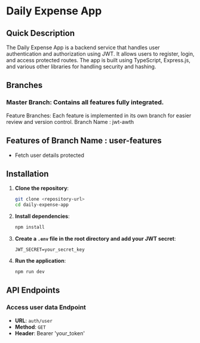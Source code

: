 # Daily Expense App

## Quick Description

The Daily Expense App is a backend service that handles user authentication and authorization using JWT. It allows users to register, login, and access protected routes. The app is built using TypeScript, Express.js, and various other libraries for handling security and hashing.

## Branches

### Master Branch: Contains all features fully integrated.
Feature Branches: Each feature is implemented in its own branch for easier review and version control.
Branch Name : jwt-awth



## Features of Branch Name : user-features

- Fetch user details protected

## Installation

1. **Clone the repository**:
    ```bash
    git clone <repository-url>
    cd daily-expense-app
    ```

2. **Install dependencies**:
    ```bash
    npm install
    ```

3. **Create a `.env` file in the root directory and add your JWT secret**:
    ```env
    JWT_SECRET=your_secret_key
    ```

4. **Run the application**:
    ```bash
    npm run dev
    ```

## API Endpoints

### Access user data Endpoint

- **URL**: `auth/user`
- **Method**: `GET`
- **Header**: Bearer 'your_token'
    


